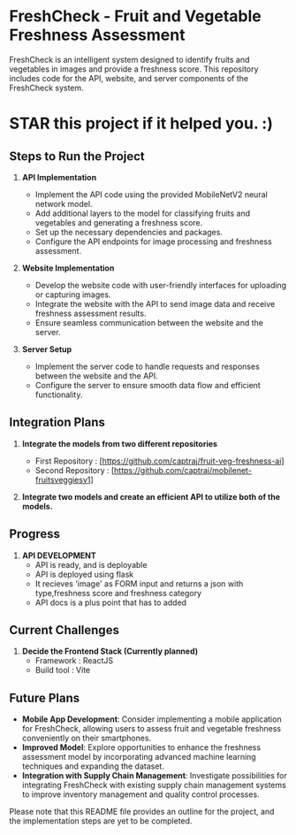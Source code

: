 # FreshCheck - Fruit and Vegetable Freshness Assessment

FreshCheck is an intelligent system designed to identify fruits and vegetables in images and provide a freshness score. This repository includes code for the API, website, and server components of the FreshCheck system.

# STAR this project if it helped you. :)

## Steps to Run the Project

1. **API Implementation**
   - Implement the API code using the provided MobileNetV2 neural network model.
   - Add additional layers to the model for classifying fruits and vegetables and generating a freshness score.
   - Set up the necessary dependencies and packages.
   - Configure the API endpoints for image processing and freshness assessment.

2. **Website Implementation**
   - Develop the website code with user-friendly interfaces for uploading or capturing images.
   - Integrate the website with the API to send image data and receive freshness assessment results.
   - Ensure seamless communication between the website and the server.

3. **Server Setup**
   - Implement the server code to handle requests and responses between the website and the API.
   - Configure the server to ensure smooth data flow and efficient functionality.


## Integration Plans

1. **Integrate the models from two different repositories**
   - First Repository : [https://github.com/captraj/fruit-veg-freshness-ai]
   - Second Repository : [https://github.com/captraj/mobilenet-fruitsveggiesv1]

2. **Integrate two models and create an efficient API to utilize both of the models.**


## Progress

1. **API DEVELOPMENT**
   - API is ready, and is deployable
   - API is deployed using flask
   - It recieves 'image' as FORM input and returns a json with type,freshness score and freshness category
   - API docs is a plus point that has to added


## Current Challenges

1. **Decide the Frontend Stack (Currently planned)**
   - Framework : ReactJS
   - Build tool : Vite


## Future Plans
- **Mobile App Development**: Consider implementing a mobile application for FreshCheck, allowing users to assess fruit and vegetable freshness conveniently on their smartphones.
- **Improved Model**: Explore opportunities to enhance the freshness assessment model by incorporating advanced machine learning techniques and expanding the dataset.
- **Integration with Supply Chain Management**: Investigate possibilities for integrating FreshCheck with existing supply chain management systems to improve inventory management and quality control processes.

Please note that this README file provides an outline for the project, and the implementation steps are yet to be completed.


